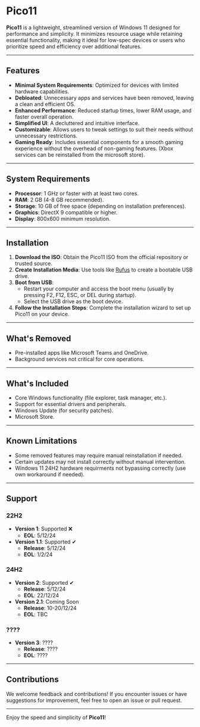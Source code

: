 # Pico11

**Pico11** is a lightweight, streamlined version of Windows 11 designed for performance and simplicity. It minimizes resource usage while retaining essential functionality, making it ideal for low-spec devices or users who prioritize speed and efficiency over additional features.

---

## Features

- **Minimal System Requirements**: Optimized for devices with limited hardware capabilities.
- **Debloated**: Unnecessary apps and services have been removed, leaving a clean and efficient OS.
- **Enhanced Performance**: Reduced startup times, lower RAM usage, and faster overall operation.
- **Simplified UI**: A decluttered and intuitive interface.
- **Customizable**: Allows users to tweak settings to suit their needs without unnecessary restrictions.
- **Gaming Ready**: Includes essential components for a smooth gaming experience without the overhead of non-gaming features. (Xbox services can be reinstalled from the microsoft store).

---

## System Requirements

- **Processor**: 1 GHz or faster with at least two cores.
- **RAM**: 2 GB (4-8 GB recommended).
- **Storage**: 10 GB of free space (depending on installation preferences).
- **Graphics**: DirectX 9 compatible or higher.
- **Display**: 800x600 minimum resolution.

---

## Installation

1. **Download the ISO**: Obtain the Pico11 ISO from the official repository or trusted source.
2. **Create Installation Media**: Use tools like [Rufus](https://rufus.ie/) to create a bootable USB drive.
3. **Boot from USB**:
   - Restart your computer and access the boot menu (usually by pressing F2, F12, ESC, or DEL during startup).
   - Select the USB drive as the boot device.
4. **Follow the Installation Steps**: Complete the installation wizard to set up Pico11 on your device.

---

## What's Removed

- Pre-installed apps like Microsoft Teams and OneDrive.
- Background services not critical for core operations.

---

## What's Included

- Core Windows functionality (file explorer, task manager, etc.).
- Support for essential drivers and peripherals.
- Windows Update (for security patches).
- Microsoft Store.

---

## Known Limitations

- Some removed features may require manual reinstallation if needed.
- Certain updates may not install correctly without manual intervention.
- Windows 11 24H2 hardware requirments not bypassing correctly (use own workaround if needed).

---

## Support

### 22H2
- **Version 1**: Supported ❌  
     - **EOL**: 5/12/24  
- **Version 1.1**: Supported ✔  
     - **Release**: 5/12/24  
     - **EOL**: 1/2/24  

### 24H2
- **Version 2**: Supported ✔  
     - **Release**: 5/12/24  
     - **EOL**: 22/12/24  
- **Version 2.1**: Coming Soon  
     - **Release**: 10-20/12/24  
     - **EOL**: TBC  

### ????
- **Version 3**: ????
   - **Release**: ????
   - **EOL**: ????
  
---

## Contributions

We welcome feedback and contributions! If you encounter issues or have suggestions for improvement, feel free to open an issue or pull request.

---

Enjoy the speed and simplicity of **Pico11**!
